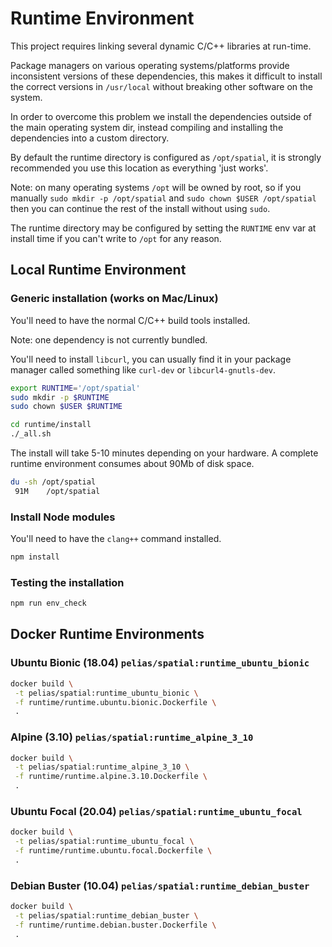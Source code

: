 # Runtime Environment

This project requires linking several dynamic C/C++ libraries at run-time.

Package managers on various operating systems/platforms provide inconsistent versions of these dependencies, this makes it difficult to install the correct versions in `/usr/local` without breaking other software on the system.

In order to overcome this problem we install the dependencies outside of the main operating system dir, instead compiling and installing the dependencies into a custom directory.

By default the runtime directory is configured as `/opt/spatial`, it is strongly recommended you use this location as everything 'just works'.

Note: on many operating systems `/opt` will be owned by root, so if you manually `sudo mkdir -p /opt/spatial` and `sudo chown $USER /opt/spatial` then you can continue the rest of the install without using `sudo`.

The runtime directory may be configured by setting the `RUNTIME` env var at install time if you can't write to `/opt` for any reason.

## Local Runtime Environment

### Generic installation (works on Mac/Linux)

You'll need to have the normal C/C++ build tools installed.

Note: one dependency is not currently bundled.

You'll need to install `libcurl`, you can usually find it in your package manager called something like `curl-dev` or `libcurl4-gnutls-dev`.

```bash
export RUNTIME='/opt/spatial'
sudo mkdir -p $RUNTIME
sudo chown $USER $RUNTIME

cd runtime/install
./_all.sh
```

The install will take 5-10 minutes depending on your hardware.
A complete runtime environment consumes about 90Mb of disk space.

```bash
du -sh /opt/spatial
 91M	/opt/spatial
```

### Install Node modules

You'll need to have the `clang++` command installed.

```bash
npm install
```

### Testing the installation

```bash
npm run env_check
```

## Docker Runtime Environments

### Ubuntu Bionic (18.04) `pelias/spatial:runtime_ubuntu_bionic`

```bash
docker build \
 -t pelias/spatial:runtime_ubuntu_bionic \
 -f runtime/runtime.ubuntu.bionic.Dockerfile \
 .
```

### Alpine (3.10) `pelias/spatial:runtime_alpine_3_10`

```bash
docker build \
 -t pelias/spatial:runtime_alpine_3_10 \
 -f runtime/runtime.alpine.3.10.Dockerfile \
 .
```

### Ubuntu Focal (20.04) `pelias/spatial:runtime_ubuntu_focal`

```bash
docker build \
 -t pelias/spatial:runtime_ubuntu_focal \
 -f runtime/runtime.ubuntu.focal.Dockerfile \
 .
```

### Debian Buster (10.04) `pelias/spatial:runtime_debian_buster`

```bash
docker build \
 -t pelias/spatial:runtime_debian_buster \
 -f runtime/runtime.debian.buster.Dockerfile \
 .
```

